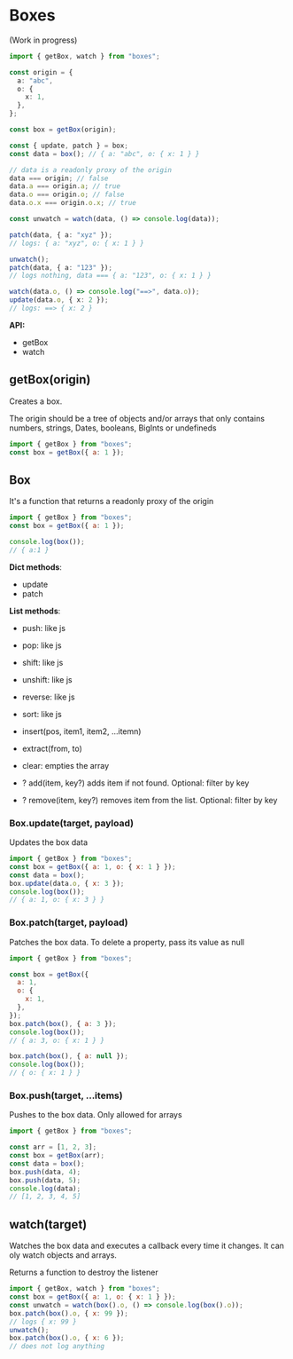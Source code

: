 # Boxes

(Work in progress)

```ts
import { getBox, watch } from "boxes";

const origin = {
  a: "abc",
  o: {
    x: 1,
  },
};

const box = getBox(origin);

const { update, patch } = box;
const data = box(); // { a: "abc", o: { x: 1 } }

// data is a readonly proxy of the origin
data === origin; // false
data.a === origin.a; // true
data.o === origin.o; // false
data.o.x === origin.o.x; // true

const unwatch = watch(data, () => console.log(data));

patch(data, { a: "xyz" });
// logs: { a: "xyz", o: { x: 1 } }

unwatch();
patch(data, { a: "123" });
// logs nothing, data === { a: "123", o: { x: 1 } }

watch(data.o, () => console.log("==>", data.o));
update(data.o, { x: 2 });
// logs: ==> { x: 2 }
```

**API:**

- getBox
- watch

## getBox(origin)

Creates a box.

The origin should be a tree of objects and/or arrays that only contains numbers,
strings, Dates, booleans, BigInts or undefineds

```js
import { getBox } from "boxes";
const box = getBox({ a: 1 });
```

## Box

It's a function that returns a readonly proxy of the origin

```js
import { getBox } from "boxes";
const box = getBox({ a: 1 });

console.log(box());
// { a:1 }
```

**Dict methods**:

- update
- patch


**List methods**:

- push: like js
- pop: like js
- shift: like js
- unshift: like js
- reverse: like js
- sort: like js

- insert(pos, item1, item2, ...itemn)
- extract(from, to)
- clear: empties the array
- ? add(item, key?) adds item if not found. Optional: filter by key
- ? remove(item, key?) removes item from the list. Optional: filter by key


### Box.update(target, payload)

Updates the box data

```js
import { getBox } from "boxes";
const box = getBox({ a: 1, o: { x: 1 } });
const data = box();
box.update(data.o, { x: 3 });
console.log(box());
// { a: 1, o: { x: 3 } }
```

### Box.patch(target, payload)

Patches the box data. To delete a property, pass its value as null

```js
import { getBox } from "boxes";

const box = getBox({
  a: 1,
  o: {
    x: 1,
  },
});
box.patch(box(), { a: 3 });
console.log(box());
// { a: 3, o: { x: 1 } }

box.patch(box(), { a: null });
console.log(box());
// { o: { x: 1 } }
```

### Box.push(target, ...items)

Pushes to the box data. Only allowed for arrays

```js
import { getBox } from "boxes";

const arr = [1, 2, 3];
const box = getBox(arr);
const data = box();
box.push(data, 4);
box.push(data, 5);
console.log(data);
// [1, 2, 3, 4, 5]
```

## watch(target)

Watches the box data and executes a callback every time it changes. It can oly
watch objects and arrays.

Returns a function to destroy the listener

```js
import { getBox, watch } from "boxes";
const box = getBox({ a: 1, o: { x: 1 } });
const unwatch = watch(box().o, () => console.log(box().o));
box.patch(box().o, { x: 99 });
// logs { x: 99 }
unwatch();
box.patch(box().o, { x: 6 });
// does not log anything
```
